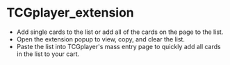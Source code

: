 # TCGplayer_extension
- Add single cards to the list or add all of the cards on the page to the list.
- Open the extension popup to view, copy, and clear the list.
- Paste the list into TCGplayer's mass entry page to quickly add all cards in the list to your cart.
